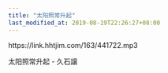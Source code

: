 ```yaml
---
title: "太阳照常升起"
last_modified_at: 2019-08-19T22:26:27+08:00
---
```

<p>https://link.hhtjim.com/163/441722.mp3</p>

太阳照常升起 - 久石譲

